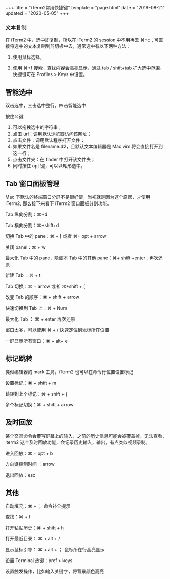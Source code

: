 +++
title = "iTerm2常用快捷键"
template = "page.html"
date = "2019-08-21"
updated = "2020-05-05"
+++


### 文本复制

在 iTerm2 中，选中即复制，所以在 iTerm2 的 session 中不用再去 ⌘+c , 可直接将选中的文本复制到剪切板中去，通常选中有以下两种方法：

1. 使用鼠标选择。

2. 使用 ⌘+f 搜索，查找内容会高亮显示，通过 tab / shift+tab 扩大选中范围，快捷键可在 Profiles > Keys 中设置。

## 智能选中

双击选中，三击选中整行，四击智能选中

按住⌘键

1. 可以拖拽选中的字符串；
2. 点击 url：调用默认浏览器访问该网址；
3. 点击文件：调用默认程序打开文件；
4. 如果文件名是 filename:42，且默认文本编辑器是 Mac vim 将会直接打开到这一行；
5. 点击文件夹：在 finder 中打开该文件夹；
6. 同时按住 opt 键，可以以矩形选中。



## Tab 窗口面板管理

Mac 下默认的终端窗口分屏不是很好使，当初就是因为这个原因，才使用 iTerm2, 那么接下来看下 iTerm2 窗口面板分割功能。

Tab 纵向分割：⌘+d


Tab 横向分割：⌘+shift+d


切换 Tab 中的 pane：⌘ + [  或者 ⌘+ opt + arrow

关闭 panel：⌘ + w

最大化 Tab 中的 pane，隐藏本 Tab 中的其他 pane：⌘+ shift +enter , 再次还原


新建 Tab ：⌘ + t

Tab 切换：⌘ + arrow 或者 ⌘+shift + [

改变 Tab 的顺序：⌘ + shift + arrow

快速切换到 Tab 上：⌘ + Num

最大化 Tab ： ⌘ + enter  再次还原

窗口太多，可以使用 ⌘ + / 快速定位到光标所在位置


一屏显示所有窗口：⌘ + alt+ e

## 标记跳转

类似编辑器的 mark 工具，iTerm2 也可以在命令行位置设置标记

设置标记：⌘ + shift + m

跳转到上个标记：⌘ + shift + j

多个标记切换：⌘ + shift + arrow



## 及时回放

某个交互命令会覆写屏幕上的输入，之前的历史信息可能会被覆盖掉，无法查看，iterm2 这个及时回放功能，会记录历史输入，输出，有点类似视频录制。


进入回放：⌘ + opt + b

方向键控制时间 ：arrow

退出回放：esc



## 其他

自动填充：⌘ + ； 命令补全提示



查找：⌘ + f

打开粘贴历史：⌘ + shift + h


打开最近目录： ⌘ + alt + /

显示鼠标引导： ⌘ + alt + ；  鼠标所在行高亮显示

设置 Terminal 热键：pref > keys


设置触发操作，比如输入关键字，将背景颜色高亮
